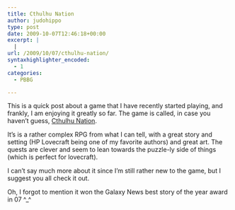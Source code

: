 ```yaml
---
title: Cthulhu Nation
author: judohippo
type: post
date: 2009-10-07T12:46:18+00:00
excerpt: |
  |
url: /2009/10/07/cthulhu-nation/
syntaxhighlighter_encoded:
  - 1
categories:
  - PBBG

---
```

This is a quick post about a game that I have recently started playing, and frankly, I am enjoying it greatly so far. The game is called, in case you haven&#8217;t guess, [Cthulhu Nation][1].

It&#8217;s is a rather complex RPG from what I can tell, with a great story and setting (HP Lovecraft being one of my favorite authors) and great art. The quests are clever and seem to lean towards the puzzle-ly side of things (which is perfect for lovecraft).

I can&#8217;t say much more about it since I&#8217;m still rather new to the game, but I suggest you all check it out.

Oh, I forgot to mention it won the Galaxy News best story of the year award in 07 ^_^

 [1]: http://www.cthulhunation.co.uk